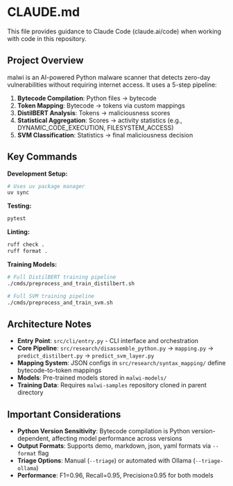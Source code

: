 # CLAUDE.md

This file provides guidance to Claude Code (claude.ai/code) when working with code in this repository.

## Project Overview

malwi is an AI-powered Python malware scanner that detects zero-day vulnerabilities without requiring internet access. It uses a 5-step pipeline:

1. **Bytecode Compilation**: Python files → bytecode
2. **Token Mapping**: Bytecode → tokens via custom mappings
3. **DistilBERT Analysis**: Tokens → maliciousness scores
4. **Statistical Aggregation**: Scores → activity statistics (e.g., DYNAMIC_CODE_EXECUTION, FILESYSTEM_ACCESS)
5. **SVM Classification**: Statistics → final maliciousness decision

## Key Commands

**Development Setup:**
```bash
# Uses uv package manager
uv sync
```

**Testing:**
```bash
pytest
```

**Linting:**
```bash
ruff check .
ruff format .
```

**Training Models:**
```bash
# Full DistilBERT training pipeline
./cmds/preprocess_and_train_distilbert.sh

# Full SVM training pipeline
./cmds/preprocess_and_train_svm.sh
```

## Architecture Notes

- **Entry Point**: `src/cli/entry.py` - CLI interface and orchestration
- **Core Pipeline**: `src/research/disassemble_python.py` → `mapping.py` → `predict_distilbert.py` → `predict_svm_layer.py`
- **Mapping System**: JSON configs in `src/research/syntax_mapping/` define bytecode-to-token mappings
- **Models**: Pre-trained models stored in `malwi-models/`
- **Training Data**: Requires `malwi-samples` repository cloned in parent directory

## Important Considerations

- **Python Version Sensitivity**: Bytecode compilation is Python version-dependent, affecting model performance across versions
- **Output Formats**: Supports demo, markdown, json, yaml formats via `--format` flag
- **Triage Options**: Manual (`--triage`) or automated with Ollama (`--triage-ollama`)
- **Performance**: F1=0.96, Recall=0.95, Precision≥0.95 for both models